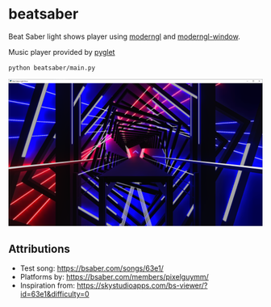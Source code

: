 # beatsaber

Beat Saber light shows player
using [moderngl](https://github.com/moderngl/moderngl) and [moderngl-window](https://github.com/moderngl/moderngl-window).

Music player provided by [pyglet](https://github.com/pyglet/pyglet)

```bash
python beatsaber/main.py
```

![](screenshots/screenshot.png)

## Attributions

* Test song: https://bsaber.com/songs/63e1/
* Platforms by: https://bsaber.com/members/pixelguymm/
* Inspiration from: https://skystudioapps.com/bs-viewer/?id=63e1&difficulty=0
